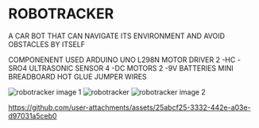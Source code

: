 # ROBOTRACKER
A CAR BOT THAT CAN NAVIGATE ITS ENVIRONMENT AND  AVOID OBSTACLES BY ITSELF

COMPONENENT USED 
ARDUINO  UNO
L298N MOTOR DRIVER
2 -HC -SRO4 ULTRASONIC SENSOR
4 -DC MOTORS
2 -9V BATTERIES
MINI BREADBOARD
HOT GLUE
JUMPER WIRES

![robotracker image 1](https://github.com/user-attachments/assets/24acf86e-6274-4a2b-b5c2-903ea635e994)
![robotracker](https://github.com/user-attachments/assets/c5ad4369-c5d1-40b7-ba32-5e99eee5785e)
![robotracker image 2](https://github.com/user-attachments/assets/50432abc-38d1-41ec-97fd-cbb499adb91e)

https://github.com/user-attachments/assets/25abcf25-3332-442e-a03e-d97031a5ceb0



